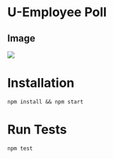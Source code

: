 # U-Employee Poll

## Image
![](https://user-images.githubusercontent.com/106542253/266894161-22c3f400-37e5-44de-9e75-314a60bdd9b2.png)

# Installation

```shell
npm install && npm start
```

# Run Tests

```shell
npm test
```
